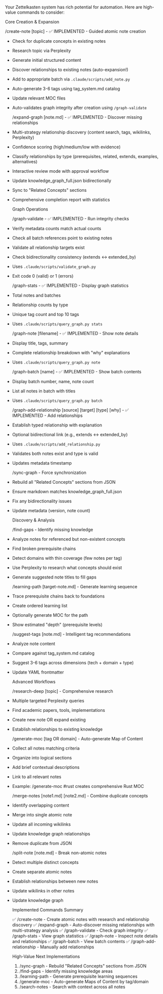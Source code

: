 Your Zettelkasten system has rich potential for automation. Here are high-value commands to consider:

  Core Creation & Expansion

  /create-note [topic] - ✅ IMPLEMENTED - Guided atomic note creation

- Check for duplicate concepts in existing notes
- Research topic via Perplexity
- Generate initial structured content
- Discover relationships to existing notes (auto-expansion!)
- Add to appropriate batch via `.claude/scripts/add_note.py`
- Auto-generate 3-6 tags using tag_system.md catalog
- Update relevant MOC files
- Auto-validates graph integrity after creation using `/graph-validate`

  /expand-graph [note.md] - ✅ IMPLEMENTED - Discover missing relationships

- Multi-strategy relationship discovery (content search, tags, wikilinks, Perplexity)
- Confidence scoring (high/medium/low with evidence)
- Classify relationships by type (prerequisites, related, extends, examples, alternatives)
- Interactive review mode with approval workflow
- Update knowledge_graph_full.json bidirectionally
- Sync to "Related Concepts" sections
- Comprehensive completion report with statistics

  Graph Operations

  /graph-validate - ✅ IMPLEMENTED - Run integrity checks

- Verify metadata counts match actual counts
- Check all batch references point to existing notes
- Validate all relationship targets exist
- Check bidirectionality consistency (extends ↔ extended_by)
- Uses `.claude/scripts/validate_graph.py`
- Exit code 0 (valid) or 1 (errors)

  /graph-stats - ✅ IMPLEMENTED - Display graph statistics

- Total notes and batches
- Relationship counts by type
- Unique tag count and top 10 tags
- Uses `.claude/scripts/query_graph.py stats`

  /graph-note [filename] - ✅ IMPLEMENTED - Show note details

- Display title, tags, summary
- Complete relationship breakdown with "why" explanations
- Uses `.claude/scripts/query_graph.py note`

  /graph-batch [name] - ✅ IMPLEMENTED - Show batch contents

- Display batch number, name, note count
- List all notes in batch with titles
- Uses `.claude/scripts/query_graph.py batch`

  /graph-add-relationship [source] [target] [type] [why] - ✅ IMPLEMENTED - Add relationships

- Establish typed relationship with explanation
- Optional bidirectional link (e.g., extends ↔ extended_by)
- Uses `.claude/scripts/add_relationship.py`
- Validates both notes exist and type is valid
- Updates metadata timestamp

  /sync-graph - Force synchronization

- Rebuild all "Related Concepts" sections from JSON
- Ensure markdown matches knowledge_graph_full.json
- Fix any bidirectionality issues
- Update metadata (version, note count)

  Discovery & Analysis

  /find-gaps - Identify missing knowledge

- Analyze notes for referenced but non-existent concepts
- Find broken prerequisite chains
- Detect domains with thin coverage (few notes per tag)
- Use Perplexity to research what concepts should exist
- Generate suggested note titles to fill gaps

  /learning-path [target-note.md] - Generate learning sequence

- Trace prerequisite chains back to foundations
- Create ordered learning list
- Optionally generate MOC for the path
- Show estimated "depth" (prerequisite levels)

  /suggest-tags [note.md] - Intelligent tag recommendations

- Analyze note content
- Compare against tag_system.md catalog
- Suggest 3-6 tags across dimensions (tech + domain + type)
- Update YAML frontmatter

  Advanced Workflows

  /research-deep [topic] - Comprehensive research

- Multiple targeted Perplexity queries
- Find academic papers, tools, implementations
- Create new note OR expand existing
- Establish relationships to existing knowledge

  /generate-moc [tag OR domain] - Auto-generate Map of Content

- Collect all notes matching criteria
- Organize into logical sections
- Add brief contextual descriptions
- Link to all relevant notes
- Example: /generate-moc #rust creates comprehensive Rust MOC

  /merge-notes [note1.md] [note2.md] - Combine duplicate concepts

- Identify overlapping content
- Merge into single atomic note
- Update all incoming wikilinks
- Update knowledge graph relationships
- Remove duplicate from JSON

  /split-note [note.md] - Break non-atomic notes

- Detect multiple distinct concepts
- Create separate atomic notes
- Establish relationships between new notes
- Update wikilinks in other notes
- Update knowledge graph

  Implemented Commands Summary

  ✅ /create-note - Create atomic notes with research and relationship discovery
  ✅ /expand-graph - Auto-discover missing relationships with multi-strategy analysis
  ✅ /graph-validate - Check graph integrity
  ✅ /graph-stats - View graph statistics
  ✅ /graph-note - Inspect note details and relationships
  ✅ /graph-batch - View batch contents
  ✅ /graph-add-relationship - Manually add relationships

  High-Value Next Implementations

  1. /sync-graph - Rebuild "Related Concepts" sections from JSON
  2. /find-gaps - Identify missing knowledge areas
  3. /learning-path - Generate prerequisite learning sequences
  4. /generate-moc - Auto-generate Maps of Content by tag/domain
  5. /search-notes - Search with context across all notes
